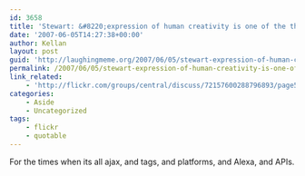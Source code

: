 ```yaml
---
id: 3658
title: 'Stewart: &#8220;expression of human creativity is one of the things that gives purpose to the universe.&#8221;'
date: '2007-06-05T14:27:38+00:00'
author: Kellan
layout: post
guid: 'http://laughingmeme.org/2007/06/05/stewart-expression-of-human-creativity-is-one-of-the-things-that-gives-purpose-to-the-universe/'
permalink: /2007/06/05/stewart-expression-of-human-creativity-is-one-of-the-things-that-gives-purpose-to-the-universe/
link_related:
    - 'http://flickr.com/groups/central/discuss/72157600288796893/page5/#comment72157600315081071'
categories:
    - Aside
    - Uncategorized
tags:
    - flickr
    - quotable
---
```


For the times when its all ajax, and tags, and platforms, and Alexa, and APIs.